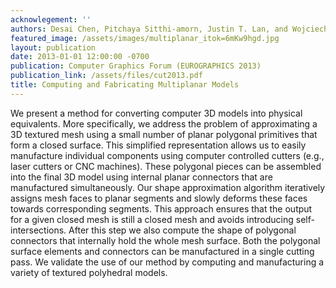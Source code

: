 ```yaml
---
acknowlegement: ''
authors: Desai Chen, Pitchaya Sitthi-amorn, Justin T. Lan, and Wojciech Matusik
featured_image: /assets/images/multiplanar_itok=6mKw9hgd.jpg
layout: publication
date: 2013-01-01 12:00:00 -0700
publication: Computer Graphics Forum (EUROGRAPHICS 2013)
publication_link: /assets/files/cut2013.pdf
title: Computing and Fabricating Multiplanar Models
---
```


We present a method for converting computer 3D models into physical equivalents. More specifically, we address the problem of approximating a 3D textured mesh using a small number of planar polygonal primitives that form a closed surface. This simplified representation allows us to easily manufacture individual components using computer controlled cutters (e.g., laser cutters or CNC machines). These polygonal pieces can be assembled into the final 3D model using internal planar connectors that are manufactured simultaneously. Our shape approximation algorithm iteratively assigns mesh faces to planar segments and slowly deforms these faces towards corresponding segments. This approach ensures that the output for a given closed mesh is still a closed mesh and avoids introducing self-intersections. After this step we also compute the shape of polygonal connectors that internally hold the whole mesh surface. Both the polygonal surface elements and connectors can be manufactured in a single cutting pass. We validate the use of our method by computing and manufacturing a variety of textured polyhedral models.
